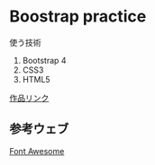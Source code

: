 <h1>Boostrap practice</h1>
使う技術
<ol>
<li>Bootstrap 4</li>
<li>CSS3</li>
<li>HTML5</li>
</ol>
<a href="https://agrokb.github.io/web-camp-bootstrap/index.html">作品リンク</a>
<h2>参考ウェブ</h2>
<a href="https://fontawesome.com/icons/apple?style=brands">Font Awesome</a>
